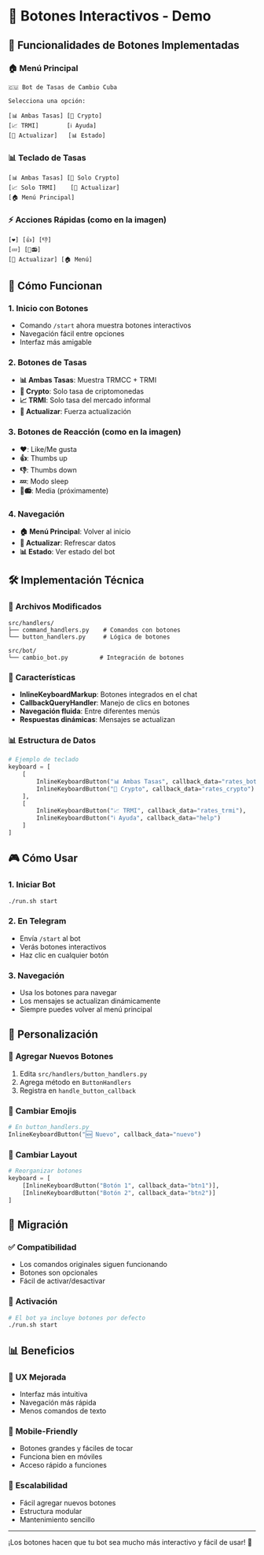 # 🎯 Botones Interactivos - Demo

## 📱 Funcionalidades de Botones Implementadas

### 🏠 **Menú Principal**
```
🇨🇺 Bot de Tasas de Cambio Cuba

Selecciona una opción:

[📊 Ambas Tasas] [💎 Crypto]
[📈 TRMI]        [ℹ️ Ayuda]
[🔄 Actualizar]   [📊 Estado]
```

### 📊 **Teclado de Tasas**
```
[📊 Ambas Tasas] [💎 Solo Crypto]
[📈 Solo TRMI]    [🔄 Actualizar]
[🏠 Menú Principal]
```

### ⚡ **Acciones Rápidas** (como en la imagen)
```
[❤️] [👍] [👎]
[💤] [📸📻]
[🔄 Actualizar] [🏠 Menú]
```

## 🚀 Cómo Funcionan

### 1. **Inicio con Botones**
- Comando `/start` ahora muestra botones interactivos
- Navegación fácil entre opciones
- Interfaz más amigable

### 2. **Botones de Tasas**
- **📊 Ambas Tasas**: Muestra TRMCC + TRMI
- **💎 Crypto**: Solo tasa de criptomonedas
- **📈 TRMI**: Solo tasa del mercado informal
- **🔄 Actualizar**: Fuerza actualización

### 3. **Botones de Reacción** (como en la imagen)
- **❤️**: Like/Me gusta
- **👍**: Thumbs up
- **👎**: Thumbs down
- **💤**: Modo sleep
- **📸📻**: Media (próximamente)

### 4. **Navegación**
- **🏠 Menú Principal**: Volver al inicio
- **🔄 Actualizar**: Refrescar datos
- **📊 Estado**: Ver estado del bot

## 🛠️ Implementación Técnica

### 📁 **Archivos Modificados**
```
src/handlers/
├── command_handlers.py    # Comandos con botones
└── button_handlers.py     # Lógica de botones

src/bot/
└── cambio_bot.py         # Integración de botones
```

### 🔧 **Características**
- **InlineKeyboardMarkup**: Botones integrados en el chat
- **CallbackQueryHandler**: Manejo de clics en botones
- **Navegación fluida**: Entre diferentes menús
- **Respuestas dinámicas**: Mensajes se actualizan

### 📊 **Estructura de Datos**
```python
# Ejemplo de teclado
keyboard = [
    [
        InlineKeyboardButton("📊 Ambas Tasas", callback_data="rates_both"),
        InlineKeyboardButton("💎 Crypto", callback_data="rates_crypto")
    ],
    [
        InlineKeyboardButton("📈 TRMI", callback_data="rates_trmi"),
        InlineKeyboardButton("ℹ️ Ayuda", callback_data="help")
    ]
]
```

## 🎮 Cómo Usar

### 1. **Iniciar Bot**
```bash
./run.sh start
```

### 2. **En Telegram**
- Envía `/start` al bot
- Verás botones interactivos
- Haz clic en cualquier botón

### 3. **Navegación**
- Usa los botones para navegar
- Los mensajes se actualizan dinámicamente
- Siempre puedes volver al menú principal

## 🎨 Personalización

### 🎯 **Agregar Nuevos Botones**
1. Edita `src/handlers/button_handlers.py`
2. Agrega método en `ButtonHandlers`
3. Registra en `handle_button_callback`

### 🎨 **Cambiar Emojis**
```python
# En button_handlers.py
InlineKeyboardButton("🆕 Nuevo", callback_data="nuevo")
```

### 📱 **Cambiar Layout**
```python
# Reorganizar botones
keyboard = [
    [InlineKeyboardButton("Botón 1", callback_data="btn1")],
    [InlineKeyboardButton("Botón 2", callback_data="btn2")]
]
```

## 🔄 Migración

### ✅ **Compatibilidad**
- Los comandos originales siguen funcionando
- Botones son opcionales
- Fácil de activar/desactivar

### 🚀 **Activación**
```bash
# El bot ya incluye botones por defecto
./run.sh start
```

## 📊 Beneficios

### 🎯 **UX Mejorada**
- Interfaz más intuitiva
- Navegación más rápida
- Menos comandos de texto

### 📱 **Mobile-Friendly**
- Botones grandes y fáciles de tocar
- Funciona bien en móviles
- Acceso rápido a funciones

### 🔄 **Escalabilidad**
- Fácil agregar nuevos botones
- Estructura modular
- Mantenimiento sencillo

---

¡Los botones hacen que tu bot sea mucho más interactivo y fácil de usar! 🎉 